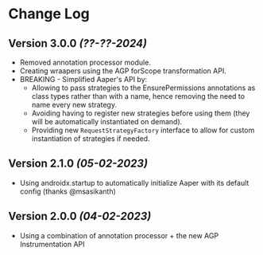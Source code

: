 Change Log
==========

Version 3.0.0 *(??-??-2024)*
---

* Removed annotation processor module.
* Creating wraapers using the AGP forScope transformation API.
* BREAKING - Simplified Aaper's API by:
    * Allowing to pass strategies to the EnsurePermissions annotations as class types rather than
      with a name, hence removing the need to name every new strategy.
    * Avoiding having to register new strategies before using them (they will be automatically
      instantiated on demand).
    * Providing new `RequestStrategyFactory` interface to allow for custom instantiation of
      strategies if needed.

Version 2.1.0 *(05-02-2023)*
---

* Using androidx.startup to automatically initialize Aaper with its default config (thanks
  @msasikanth)

Version 2.0.0 *(04-02-2023)*
---

* Using a combination of annotation processor + the new AGP Instrumentation API